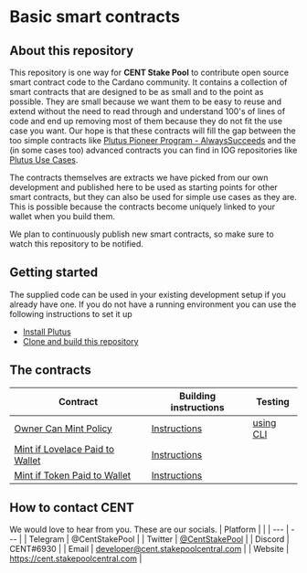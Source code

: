 # Basic smart contracts

## About this repository
This repository is one way for **CENT Stake Pool** to contribute open source smart contract code to the Cardano community.
It contains a collection of smart contracts that are designed to be as small and to the point as possible. They are small because we want them to be easy to reuse and extend without the need to read through and understand 100's of lines of code and end up removing most of them because they do not fit the use case you want. Our hope is that these contracts will fill the gap between the too simple contracts like [Plutus Pioneer Program - AlwaysSucceeds](https://github.com/input-output-hk/plutus-pioneer-program/blob/main/code/week02/src/Week02/Gift.hs) and the (in some cases too) advanced contracts you can find in IOG repositories like [Plutus Use Cases](https://github.com/input-output-hk/plutus-use-cases).

The contracts themselves are extracts we have picked from our own development and published here to be used as starting points for other smart contracts, but they can also be used for simple use cases as they are. This is possible because the contracts become uniquely linked to your wallet when you build them.

We plan to continuously publish new smart contracts, so make sure to watch this repository to be notified.

## Getting started
The supplied code can be used in your existing development setup if you already have one.
If you do not have a running environment you can use the following instructions to set it up
- [Install Plutus](doc/installing-plutus.md)
- [Clone and build this repository](doc/building-the-basic-smart-contracts-repo.md)

## The contracts
| Contract | Building instructions | Testing |
| --- | --- | --- |
| [Owner Can Mint Policy](src/OwnerCanMintPolicy.hs) | [Instructions](doc/deploy-owner-can-mint-policy.md) | [using CLI](doc/testing-cli-owner-can-mint.md) | 
| [Mint if Lovelace Paid to Wallet](src/IfLovelacePaidMintingPolicy.hs) | [Instructions](doc/deploy-if-lovelace-paid.md) | |
| [Mint if Token Paid to Wallet](src/IfTokenPaidMintingPolicy.hs) | [Instructions](doc/deploy-if-token-paid.md) | |

## How to contact CENT
We would love to hear from you. These are our socials.
| Platform | |
| --- | --- |
| Telegram | @CentStakePool |
| Twitter | [@CentStakePool](https://twitter.com/CentStakePool) |
| Discord | CENT#6930 |
| Email | developer@cent.stakepoolcentral.com |
| Website | https://cent.stakepoolcentral.com |
